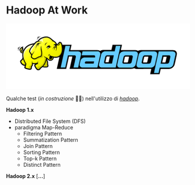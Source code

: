 # Hadoop At Work
<div align="center">
	<img src="https://github.com/mariocuomo/hadoopAtWork/blob/main/img/hadoop-logo.png">
</div>

Qualche test (_in costruzione_ 👷‍♂️) nell'utilizzo di [_hadoop_](https://hadoop.apache.org/).

**Hadoop 1.x**
- Distributed File System (DFS)
- paradigma Map-Reduce
	- Filtering Pattern
	- Summatization Pattern
	- Join Pattern
	- Sorting Pattern
	- Top-k Pattern
	- Distinct Pattern

**Hadoop 2.x**
[**...**]


